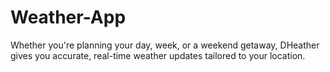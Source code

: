 # Weather-App
Whether you're planning your day, week, or a weekend getaway, DHeather gives you accurate, real-time weather updates tailored to your location.
